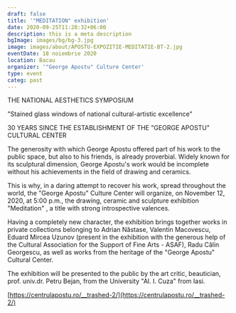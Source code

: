 ```yaml
---
draft: false
title: '"MEDITATION" exhibition'
date: 2020-09-25T11:28:32+06:00
description: this is a meta description
bgImage: images/bg/bg-3.jpg
image: images/about/APOSTU-EXPOZITIE-MEDITATIE-BT-2.jpg
eventDate: 18 noiembrie 2020
location: Bacau
organizer: '"George Apostu" Culture Center'
type: event
categ: past
---
```

THE NATIONAL AESTHETICS SYMPOSIUM

"Stained glass windows of national cultural-artistic excellence"

30 YEARS SINCE THE ESTABLISHMENT OF THE "GEORGE APOSTU" CULTURAL CENTER

The generosity with which George Apostu offered part of his work to the public space, but also to his friends, is already proverbial. Widely known for its sculptural dimension, George Apostu's work would be incomplete without his achievements in the field of drawing and ceramics.

This is why, in a daring attempt to recover his work, spread throughout the world, the "George Apostu" Culture Center will organize, on November 12, 2020, at 5:00 p.m., the drawing, ceramic and sculpture exhibition "Meditation" , a title with strong introspective valences.

Having a completely new character, the exhibition brings together works in private collections belonging to Adrian Năstase, Valentin Macovescu, Eduard Mircea Uzunov (present in the exhibition with the generous help of the Cultural Association for the Support of Fine Arts - ASAF), Radu Călin Georgescu, as well as works from the heritage of the "George Apostu" Cultural Center.

The exhibition will be presented to the public by the art critic, beautician, prof. univ.dr. Petru Bejan, from the University "Al. I. Cuza" from Iasi.



[https://centrulapostu.ro/__trashed-2/](https://centrulapostu.ro/__trashed-2/)